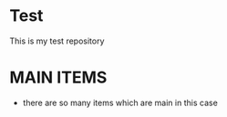 # Test
This is my test repository

# MAIN ITEMS
- there are so many items which are main in this case
